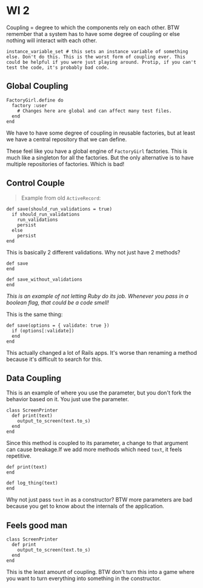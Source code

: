 # WI 2

Coupling = degree to which the components rely on each other. BTW remember that a system has to have some degree of coupling or else nothing will interact with each other.

    instance_variable_set # this sets an instance variable of something else. Don't do this. This is the worst form of coupling ever. This could be helpful if you were just playing around. Protip, if you can't test the code, it's probably bad code.

## Global Coupling

    FactoryGirl.define do
      factory :user
        # Changes here are global and can affect many test files.
      end
    end

We have to have some degree of coupling in reusable factories, but at least we have a central repository that we can define.

These feel like you have a global engine of `FactoryGirl` factories. This is much like a singleton for all the factories. But the only alternative is to have multiple repositories of factories. Which is bad!

## Control Couple

> Example from old `ActiveRecord`:

    def save(should_run_validations = true)
      if should_run_validations
        run_validations
        persist
      else
        persist
    end

This is basically 2 different validations. Why not just have 2 methods?

    def save
    end

    def save_without_validations
    end

*This is an example of not letting Ruby do its job. Whenever you pass in a boolean flag, that could be a code smell!*

This is the same thing:

    def save(options = { validate: true })
      if (options[:validate])
      end
    end

This actually changed a lot of Rails apps. It's worse than renaming a method because it's difficult to search for this.

## Data Coupling

This is an example of where you use the parameter, but you don't fork the behavior based on it. You just use the parameter.

    class ScreenPrinter
      def print(text)
        output_to_screen(text.to_s)
      end
    end

Since this method is coupled to its parameter, a change to that argument can cause breakage.If we add more methods which need `text`, it feels repetitive.

    def print(text)
    end

    def log_thing(text)
    end

Why not just pass `text` in as a constructor? BTW more parameters are bad because you get to know about the internals of the application.

## Feels good man

    class ScreenPrinter
      def print
        output_to_screen(text.to_s)
      end
    end

This is the least amount of coupling. BTW don't turn this into a game where you want to turn everything into something in the constructor.
